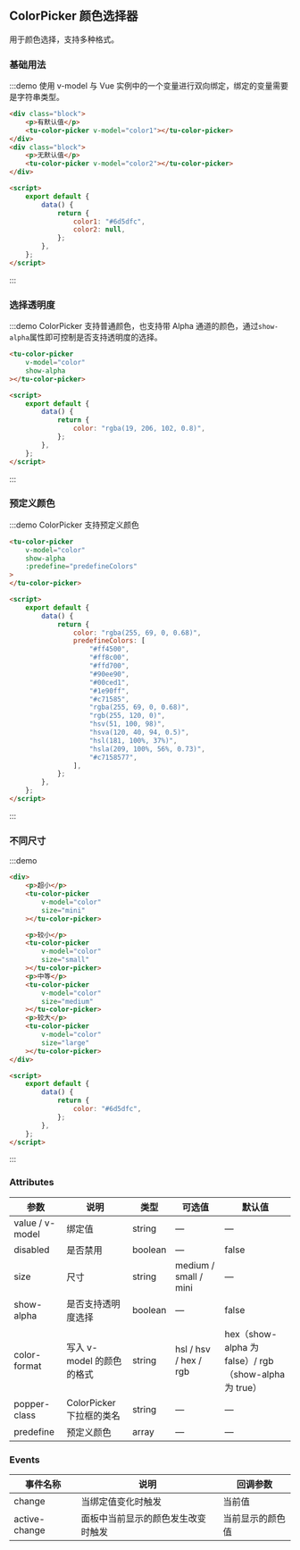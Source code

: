 ## ColorPicker 颜色选择器

用于颜色选择，支持多种格式。

### 基础用法

:::demo 使用 v-model 与 Vue 实例中的一个变量进行双向绑定，绑定的变量需要是字符串类型。

```html
<div class="block">
	<p>有默认值</p>
	<tu-color-picker v-model="color1"></tu-color-picker>
</div>
<div class="block">
	<p>无默认值</p>
	<tu-color-picker v-model="color2"></tu-color-picker>
</div>

<script>
	export default {
		data() {
			return {
				color1: "#6d5dfc",
				color2: null,
			};
		},
	};
</script>
```

:::

### 选择透明度

:::demo ColorPicker 支持普通颜色，也支持带 Alpha 通道的颜色，通过`show-alpha`属性即可控制是否支持透明度的选择。

```html
<tu-color-picker
	v-model="color"
	show-alpha
></tu-color-picker>

<script>
	export default {
		data() {
			return {
				color: "rgba(19, 206, 102, 0.8)",
			};
		},
	};
</script>
```

:::

### 预定义颜色

:::demo ColorPicker 支持预定义颜色

```html
<tu-color-picker
	v-model="color"
	show-alpha
	:predefine="predefineColors"
>
</tu-color-picker>

<script>
	export default {
		data() {
			return {
				color: "rgba(255, 69, 0, 0.68)",
				predefineColors: [
					"#ff4500",
					"#ff8c00",
					"#ffd700",
					"#90ee90",
					"#00ced1",
					"#1e90ff",
					"#c71585",
					"rgba(255, 69, 0, 0.68)",
					"rgb(255, 120, 0)",
					"hsv(51, 100, 98)",
					"hsva(120, 40, 94, 0.5)",
					"hsl(181, 100%, 37%)",
					"hsla(209, 100%, 56%, 0.73)",
					"#c7158577",
				],
			};
		},
	};
</script>
```

:::

### 不同尺寸

:::demo

```html
<div>
	<p>超小</p>
	<tu-color-picker
		v-model="color"
		size="mini"
	></tu-color-picker>

	<p>较小</p>
	<tu-color-picker
		v-model="color"
		size="small"
	></tu-color-picker>
	<p>中等</p>
	<tu-color-picker
		v-model="color"
		size="medium"
	></tu-color-picker>
	<p>较大</p>
	<tu-color-picker
		v-model="color"
		size="large"
	></tu-color-picker>
</div>

<script>
	export default {
		data() {
			return {
				color: "#6d5dfc",
			};
		},
	};
</script>
```

:::

### Attributes

| 参数            | 说明                      | 类型    | 可选值                | 默认值                                                |
| --------------- | ------------------------- | ------- | --------------------- | ----------------------------------------------------- |
| value / v-model | 绑定值                    | string  | —                     | —                                                     |
| disabled        | 是否禁用                  | boolean | —                     | false                                                 |
| size            | 尺寸                      | string  | medium / small / mini | —                                                     |
| show-alpha      | 是否支持透明度选择        | boolean | —                     | false                                                 |
| color-format    | 写入 v-model 的颜色的格式 | string  | hsl / hsv / hex / rgb | hex（show-alpha 为 false）/ rgb（show-alpha 为 true） |
| popper-class    | ColorPicker 下拉框的类名  | string  | —                     | —                                                     |
| predefine       | 预定义颜色                | array   | —                     | —                                                     |

### Events

| 事件名称      | 说明                               | 回调参数         |
| ------------- | ---------------------------------- | ---------------- |
| change        | 当绑定值变化时触发                 | 当前值           |
| active-change | 面板中当前显示的颜色发生改变时触发 | 当前显示的颜色值 |
